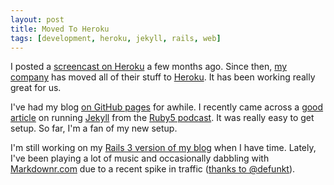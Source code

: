 ```yaml
---
layout: post
title: Moved To Heroku
tags: [development, heroku, jekyll, rails, web]
---
```


I posted a [screencast on Heroku](/post/easy-deployment-with-heroku) a few months ago. Since then, [my company](http://tastefulworks.com) has moved all of their stuff to [Heroku](http://heroku.com). It has been working really great for us.

I've had my blog [on GitHub pages](/post/new-blog-on-github-and-jekyll) for awhile. I recently came across a [good article](http://jstorimer.com/2009/12/29/jekyll-on-heroku.html) on running [Jekyll](http://github.com/mojombo/jekyll) from the [Ruby5 podcast](http://ruby5.envylabs.com/episodes/42-episode-40-january-8-2010). It was really easy to get setup. So far, I'm a fan of my new setup.

I'm still working on my [Rails 3 version of my blog](http://github.com/samsoffes/samsoff.es/tree/rails3) when I have time. Lately, I've been playing a lot of music and occasionally dabbling with [Markdownr.com](http://markdownr.com) due to a recent spike in traffic ([thanks to @defunkt](http://twitter.com/defunkt/status/7491983993)).
